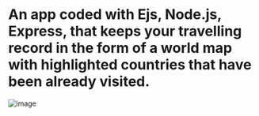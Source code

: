 # An app coded with Ejs, Node.js, Express, that keeps your travelling record in the form of a world map with highlighted countries that have been already visited.

![image](https://github.com/marcin-p-b/node-js-travelling-track/assets/162914885/5e78ccb6-052b-4078-873b-0ffc39790591)
